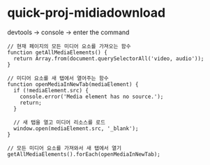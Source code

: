 # quick-proj-midiadownload

devtools -> console -> enter the command


``` log
// 현재 페이지의 모든 미디어 요소를 가져오는 함수
function getAllMediaElements() {
  return Array.from(document.querySelectorAll('video, audio'));
}

// 미디어 요소를 새 탭에서 열어주는 함수
function openMediaInNewTab(mediaElement) {
  if (!mediaElement.src) {
    console.error('Media element has no source.');
    return;
  }

  // 새 탭을 열고 미디어 리소스를 로드
  window.open(mediaElement.src, '_blank');
}

// 모든 미디어 요소를 가져와서 새 탭에서 열기
getAllMediaElements().forEach(openMediaInNewTab);
```

